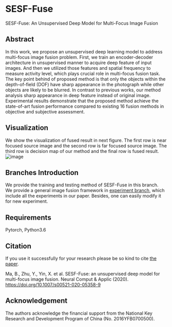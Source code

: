 # SESF-Fuse
SESF-Fuse: An Unsupervised Deep Model for Multi-Focus Image Fusion

## Abstract
In this work, we propose an unsupervised deep learning model to address multi-focus image fusion problem. First, we train an encoder-decoder architecture in unsupervised manner to acquire deep feature of input images. And then we utilized those features and spatial frequency to measure activity level, which plays crucial role in multi-focus fusion task. The key point behind of proposed method is that only the objects within the depth-of-field (DOF) have sharp appearance in the photograph while other objects are likely to be blurred. In contrast to previous works, our method analysis sharp appearance in deep feature instead of original image. Experimental results demonstrate that the proposed method achieve the state-of-art fusion performance compared to existing 16 fusion methods in objective and subjective assessment. 

## Visualization
We show the visualization of fused result in next figure. The first row is near focused source image and the second row is far focused source image. The third row is decision map of our method and the final row is fused result.
![image](https://github.com/Keep-Passion/SESF-Fuse/blob/master/nets/figure/visualization.png)

## Branches Introduction
We provide the training and testing method of SESF-Fuse in this branch.  
We provide a general image fusion framework in [experiment branch](https://github.com/Keep-Passion/SESF-Fuse/tree/Experiment), which include all the experiments in our paper. Besides, one can easily modify it for new experiment.

## Requirements
Pytorch, Python3.6

## Citation
If you use it successfully for your research please be so kind to cite [the paper](https://link.springer.com/article/10.1007/s00521-020-05358-9#citeas).


Ma, B., Zhu, Y., Yin, X. et al. SESF-Fuse: an unsupervised deep model for multi-focus image fusion. Neural Comput & Applic (2020). https://doi.org/10.1007/s00521-020-05358-9

## Acknowledgement
The authors acknowledge the financial support from the National Key Research and Development Program of China (No. 2016YFB0700500).
